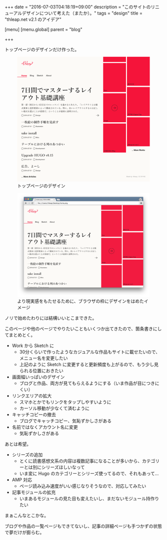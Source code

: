 +++
date = "2016-07-03T04:18:19+09:00"
description = "このサイトのリニューアルデザインについて考えた（またか）。"
tags = "design"
title = "thleap.net v2.1 のアイデア"

[menu]
  [menu.global]
    parent = "blog"

+++

トップページのデザインだけ作った。

<figure>
  <img src="/images/blog/thleap-net-v2-1-idea/home.png" alt="">
  <figcaption>トップページのデザイン</figcaption>
</figure>

<figure>
  <img src="/images/blog/thleap-net-v2-1-idea/shot.png" alt="">
  <figcaption>より現実感をもたせるために、ブラウザの枠にデザインをはめたイメージ</figcaption>
</figure>

ノリで始めたわりには結構いいとこまできた。

このページや他のページでやりたいこともいくつか出てきたので、箇条書きにしてまとめとく。

- Work から Sketch に
    - 30分くらいで作ったようなカジュアルな作品もサイトに載せたいので、メニュー名を変更したい
    - 上記のように Sketch に変更すると更新頻度も上がるので、もう少し見られる位置におきたい
- 画面幅いっぱいのデザイン
    - ブログと作品、両方が見てもらえるようにする（いま作品が目につきにくい）
- リンクエリアの拡大
    - スマホとかでもリンクをタップしやすいように
    - カーソル移動が少なくて済むように
- キャッチコピーの撤去
    - ブログでキャッチコピー、気恥ずかしさがある
- 名前ではなくアカウント名に変更
    - 気恥ずかしさがある

あとは希望。

- シリーズの追加
    - とくに読書感想文系の内容は複数記事になることが多いから、カテゴリーとは別にシリーズほしいなって
    - いま変に Hugo のカテゴリーとシリーズ使ってるので、それもあって...
- AMP 対応
    - ページ読み込み速度がいい感じなりそうなので、対応してみたい
- 記事モジュールの拡充
    - いまあるモジュールの見た目も変えたいし、まだないモジュール持作りたい

まぁこんなとこかな。

ブログや作品の一覧ページもできてないし、記事の詳細ページも手つかずの状態で夢だけが膨らむ。
